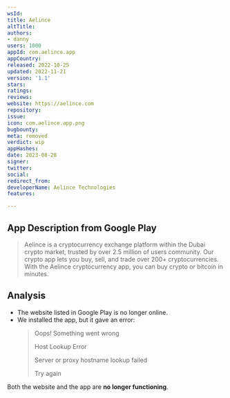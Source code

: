 ```yaml
---
wsId: 
title: Aelince
altTitle: 
authors:
- danny
users: 1000
appId: com.aelince.app
appCountry: 
released: 2022-10-25
updated: 2022-11-21
version: '1.1'
stars: 
ratings: 
reviews: 
website: https://aelince.com
repository: 
issue: 
icon: com.aelince.app.png
bugbounty: 
meta: removed
verdict: wip
appHashes: 
date: 2023-08-28
signer: 
twitter: 
social: 
redirect_from: 
developerName: Aelince Technologies
features: 

---
```


## App Description from Google Play

> Aelince is a cryptocurrency exchange platform within the Dubai crypto market, trusted by over 2.5 million of users community. Our crypto app lets you buy, sell, and trade over 200+ cryptocurrencies. With the Aelince cryptocurrency app, you can buy crypto or bitcoin in minutes.

## Analysis

- The website listed in Google Play is no longer online. 
- We installed the app, but it gave an error:
  > Oops! Something went wrong
  >
  > Host Lookup Error
  >
  > Server or proxy hostname lookup failed
  >
  > Try again

Both the website and the app are **no longer functioning**.
